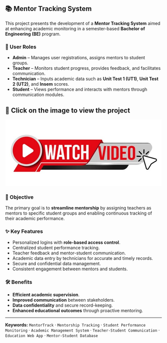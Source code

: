 ## 📚 Mentor Tracking System

This project presents the development of a **Mentor Tracking System** aimed at enhancing academic monitoring in a semester-based **Bachelor of Engineering (BE)** program.

### 👥 User Roles
- **Admin** – Manages user registrations, assigns mentors to student groups.
- **Teacher** – Monitors student progress, provides feedback, and facilitates communication.
- **Technician** – Inputs academic data such as **Unit Test 1 (UT1)**, **Unit Test 2 (UT2)**, and **Insem** scores.
- **Student** – Views performance and interacts with mentors through communication modules.

## 📌 Click on the image to view the project

[![Watch the video](https://github.com/VivekPatil-2006/MentorTrack-PBL/blob/main/watch_button.jpg)]([https://youtu.be/your_video_id](https://youtu.be/4O6QqK-Hpek?si=-qFLKjfShYZpQ3sK))


### 🎯 Objective
The primary goal is to **streamline mentorship** by assigning teachers as mentors to specific student groups and enabling continuous tracking of their academic performance.

### ✨ Key Features
- Personalized logins with **role-based access control**.
- Centralized student performance tracking.
- Teacher feedback and mentor-student communication.
- Academic data entry by technicians for accurate and timely records.
- Secure and confidential data management.
- Consistent engagement between mentors and students.

### 🛠 Benefits
- **Efficient academic supervision**.
- **Improved communication** between stakeholders.
- **Data confidentiality** and secure record-keeping.
- **Enhanced educational outcomes** through proactive mentoring.

---

**Keywords:** `MentorTrack` · `Mentorship Tracking` · `Student Performance Monitoring` · `Academic Management System` · `Teacher-Student Communication` · `Education Web App` · `Mentor-Student Database`

